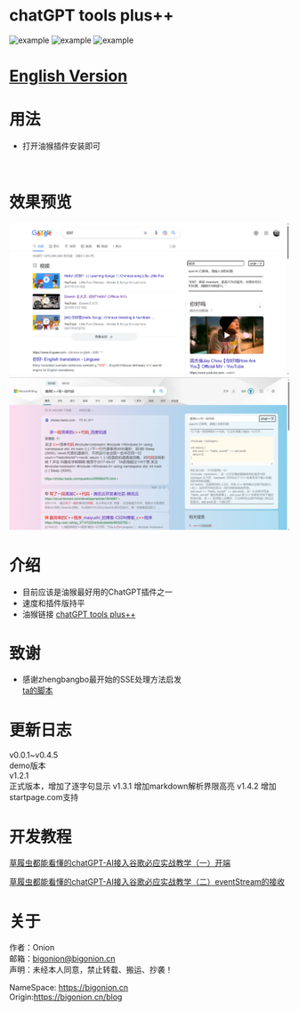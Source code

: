 # chatGPT tools plus++
![example](https://img.shields.io/badge/GreasyFork-v1.4.2-black.svg)
![example](https://img.shields.io/badge/LICENSE-MIT-pink.svg)
![example](https://img.shields.io/badge/Link-Github-2.svg)

# [English Version](README-EnglishVer.md)

# 用法
+ 打开油猴插件安装即可
<br>

# 效果预览

![Alt text](source/nihao.png)<br>
![Alt text](source/sample.png)

# 介绍

+ 目前应该是油猴最好用的ChatGPT插件之一
+ 速度和插件版持平<br>
+ 油猴链接
<a href="https://greasyfork.org/zh-CN/scripts/456131-chatgpt-tools-plus-cookie%E7%89%88">chatGPT tools plus++</a>

# 致谢
+ 感谢zhengbangbo最开始的SSE处理方法启发<br>[ta的脚本](https://greasyfork.org/zh-CN/scripts/456077-chat-gpt-search-sidebar)

# 更新日志
v0.0.1~v0.4.5  
demo版本  
v1.2.1  
正式版本，增加了逐字句显示
v1.3.1
增加markdown解析界限高亮
v1.4.2
增加startpage.com支持

# 开发教程

[草履虫都能看懂的chatGPT-AI接入谷歌必应实战教学（一）开端](scriptCat\scriptCatforum.md)  

[草履虫都能看懂的chatGPT-AI接入谷歌必应实战教学（二）eventStream的接收](scriptCat\scriptCatforum.md)  

# 关于
作者：Onion  
邮箱：bigonion@bigonion.cn  
声明：未经本人同意，禁止转载、搬运、抄袭！  

NameSpace: https://bigonion.cn  
Origin:https://bigonion.cn/blog   
